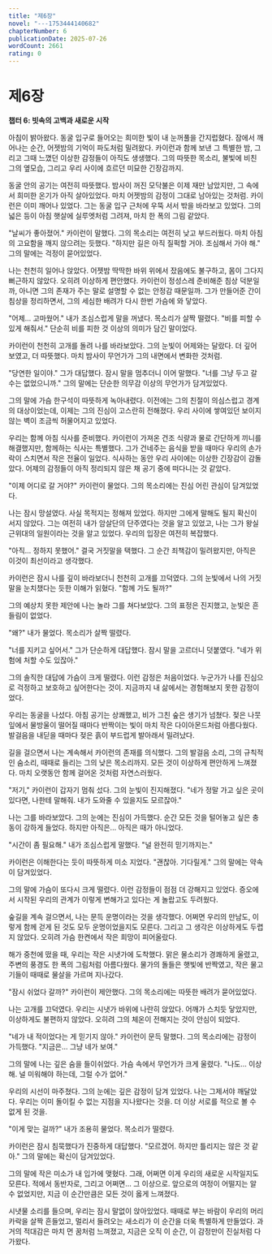 ```yaml
---
title: "제6장"
novel: "---1753444140682"
chapterNumber: 6
publicationDate: 2025-07-26
wordCount: 2661
rating: 0
---
```


# 제6장

**챕터 6: 빗속의 고백과 새로운 시작**

아침이 밝아왔다. 동굴 입구로 들어오는 희미한 빛이 내 눈꺼풀을 간지럽혔다. 잠에서 깨어나는 순간, 어젯밤의 기억이 파도처럼 밀려왔다. 카이런과 함께 보낸 그 특별한 밤, 그리고 그때 느꼈던 이상한 감정들이 아직도 생생했다. 그의 따뜻한 목소리, 불빛에 비친 그의 옆모습, 그리고 우리 사이에 흐르던 미묘한 긴장감까지.

동굴 안의 공기는 여전히 따뜻했다. 밤사이 꺼진 모닥불은 이제 재만 남았지만, 그 속에서 희미한 온기가 아직 살아있었다. 마치 어젯밤의 감정이 그대로 남아있는 것처럼. 카이런은 이미 깨어나 있었다. 그는 동굴 입구 근처에 우뚝 서서 밖을 바라보고 있었다. 그의 넓은 등이 아침 햇살에 실루엣처럼 그려져, 마치 한 폭의 그림 같았다.

"날씨가 좋아졌어." 카이런이 말했다. 그의 목소리는 여전히 낮고 부드러웠다. 마치 아침의 고요함을 깨지 않으려는 듯했다. "하지만 길은 아직 질퍽할 거야. 조심해서 가야 해." 그의 말에는 걱정이 묻어있었다.

나는 천천히 일어나 앉았다. 어젯밤 딱딱한 바위 위에서 잤음에도 불구하고, 몸이 그다지 뻐근하지 않았다. 오히려 이상하게 편안했다. 카이런이 정성스레 준비해준 침상 덕분일까, 아니면 그의 존재가 주는 말로 설명할 수 없는 안정감 때문일까. 그가 만들어준 간이 침상을 정리하면서, 그의 세심한 배려가 다시 한번 가슴에 와 닿았다.

"어제... 고마웠어." 내가 조심스럽게 말을 꺼냈다. 목소리가 살짝 떨렸다. "비를 피할 수 있게 해줘서." 단순히 비를 피한 것 이상의 의미가 담긴 말이었다.

카이런이 천천히 고개를 돌려 나를 바라보았다. 그의 눈빛이 어제와는 달랐다. 더 깊어 보였고, 더 따뜻했다. 마치 밤사이 무언가가 그의 내면에서 변화한 것처럼.

"당연한 일이야." 그가 대답했다. 잠시 말을 멈추더니 이어 말했다. "너를 그냥 두고 갈 수는 없었으니까." 그의 말에는 단순한 의무감 이상의 무언가가 담겨있었다.

그의 말에 가슴 한구석이 따뜻하게 녹아내렸다. 이전에는 그의 친절이 의심스럽고 경계의 대상이었는데, 이제는 그의 진심이 고스란히 전해졌다. 우리 사이에 쌓여있던 보이지 않는 벽이 조금씩 허물어지고 있었다.

우리는 함께 아침 식사를 준비했다. 카이런이 가져온 건조 식량과 물로 간단하게 끼니를 해결했지만, 함께하는 식사는 특별했다. 그가 건네주는 음식을 받을 때마다 우리의 손가락이 스치면서 작은 전율이 일었다. 식사하는 동안 우리 사이에는 이상한 긴장감이 감돌았다. 어제의 감정들이 아직 정리되지 않은 채 공기 중에 떠다니는 것 같았다.

"이제 어디로 갈 거야?" 카이런이 물었다. 그의 목소리에는 진심 어린 관심이 담겨있었다.

나는 잠시 망설였다. 사실 목적지는 정해져 있었다. 하지만 그에게 말해도 될지 확신이 서지 않았다. 그는 여전히 내가 암살단의 단주였다는 것을 알고 있었고, 나는 그가 왕실 근위대의 일원이라는 것을 알고 있었다. 우리의 입장은 여전히 복잡했다.

"아직... 정하지 못했어." 결국 거짓말을 택했다. 그 순간 죄책감이 밀려왔지만, 아직은 이것이 최선이라고 생각했다.

카이런은 잠시 나를 깊이 바라보더니 천천히 고개를 끄덕였다. 그의 눈빛에서 나의 거짓말을 눈치챘다는 듯한 이해가 읽혔다. "함께 가도 될까?"

그의 예상치 못한 제안에 나는 놀라 그를 쳐다보았다. 그의 표정은 진지했고, 눈빛은 흔들림이 없었다.

"왜?" 내가 물었다. 목소리가 살짝 떨렸다.

"너를 지키고 싶어서." 그가 단순하게 대답했다. 잠시 말을 고르더니 덧붙였다. "네가 위험에 처할 수도 있잖아."

그의 솔직한 대답에 가슴이 크게 떨렸다. 이런 감정은 처음이었다. 누군가가 나를 진심으로 걱정하고 보호하고 싶어한다는 것이. 지금까지 내 삶에서는 경험해보지 못한 감정이었다.

우리는 동굴을 나섰다. 아침 공기는 상쾌했고, 비가 그친 숲은 생기가 넘쳤다. 젖은 나뭇잎에서 물방울이 떨어질 때마다 반짝이는 빛이 마치 작은 다이아몬드처럼 아름다웠다. 발걸음을 내딛을 때마다 젖은 흙이 부드럽게 발아래서 밀려났다.

길을 걸으면서 나는 계속해서 카이런의 존재를 의식했다. 그의 발걸음 소리, 그의 규칙적인 숨소리, 때때로 들리는 그의 낮은 목소리까지. 모든 것이 이상하게 편안하게 느껴졌다. 마치 오랫동안 함께 걸어온 것처럼 자연스러웠다.

"저기," 카이런이 갑자기 멈춰 섰다. 그의 눈빛이 진지해졌다. "네가 정말 가고 싶은 곳이 있다면, 나한테 말해줘. 내가 도와줄 수 있을지도 모르잖아."

나는 그를 바라보았다. 그의 눈에는 진심이 가득했다. 순간 모든 것을 털어놓고 싶은 충동이 강하게 들었다. 하지만 아직은... 아직은 때가 아니었다.

"시간이 좀 필요해." 내가 조심스럽게 말했다. "널 완전히 믿기까지는."

카이런은 이해한다는 듯이 따뜻하게 미소 지었다. "괜찮아. 기다릴게." 그의 말에는 약속이 담겨있었다.

그의 말에 가슴이 또다시 크게 떨렸다. 이런 감정들이 점점 더 강해지고 있었다. 증오에서 시작된 우리의 관계가 이렇게 변해가고 있다는 게 놀랍고도 두려웠다.

숲길을 계속 걸으면서, 나는 문득 운명이라는 것을 생각했다. 어쩌면 우리의 만남도, 이렇게 함께 걷게 된 것도 모두 운명이었을지도 모른다. 그리고 그 생각은 이상하게도 두렵지 않았다. 오히려 가슴 한켠에서 작은 희망이 피어올랐다.

해가 중천에 떴을 때, 우리는 작은 시냇가에 도착했다. 맑은 물소리가 경쾌하게 울렸고, 주변의 풍경도 한 폭의 그림처럼 아름다웠다. 물가의 돌들은 햇빛에 반짝였고, 작은 물고기들이 때때로 물살을 가르며 지나갔다.

"잠시 쉬었다 갈까?" 카이런이 제안했다. 그의 목소리에는 따뜻한 배려가 묻어있었다.

나는 고개를 끄덕였다. 우리는 시냇가 바위에 나란히 앉았다. 어깨가 스치듯 닿았지만, 이상하게도 불편하지 않았다. 오히려 그의 체온이 전해지는 것이 안심이 되었다.

"네가 내 적이었다는 게 믿기지 않아." 카이런이 문득 말했다. 그의 목소리에는 감정이 가득했다. "지금은... 그냥 네가 보여."

그의 말에 나는 깊은 숨을 들이쉬었다. 가슴 속에서 무언가가 크게 울렸다. "나도... 이상해. 널 미워해야 하는데, 그럴 수가 없어."

우리의 시선이 마주쳤다. 그의 눈에는 깊은 감정이 담겨 있었다. 나는 그제서야 깨달았다. 우리는 이미 돌이킬 수 없는 지점을 지나왔다는 것을. 더 이상 서로를 적으로 볼 수 없게 된 것을.

"이게 맞는 걸까?" 내가 조용히 물었다. 목소리가 떨렸다.

카이런은 잠시 침묵했다가 진중하게 대답했다. "모르겠어. 하지만 틀리지는 않은 것 같아." 그의 말에는 확신이 담겨있었다.

그의 말에 작은 미소가 내 입가에 맺혔다. 그래, 어쩌면 이게 우리의 새로운 시작일지도 모른다. 적에서 동반자로, 그리고 어쩌면... 그 이상으로. 앞으로의 여정이 어떨지는 알 수 없었지만, 지금 이 순간만큼은 모든 것이 옳게 느껴졌다.

시냇물 소리를 들으며, 우리는 잠시 말없이 앉아있었다. 때때로 부는 바람이 우리의 머리카락을 살짝 흔들었고, 멀리서 들려오는 새소리가 이 순간을 더욱 특별하게 만들었다. 과거의 적대감은 마치 먼 꿈처럼 느껴졌고, 지금은 오직 이 순간, 이 감정만이 진실처럼 다가왔다.